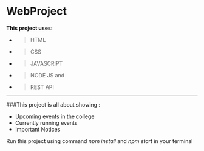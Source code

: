 # WebProject
**This project uses:**
- >HTML
- >CSS
- >JAVASCRIPT
- >NODE JS and
- >REST API
---
###This project is all about showing :
- Upcoming events in the college
- Currently running events
- Important Notices

Run this project using command *npm install* and *npm start* in your terminal
